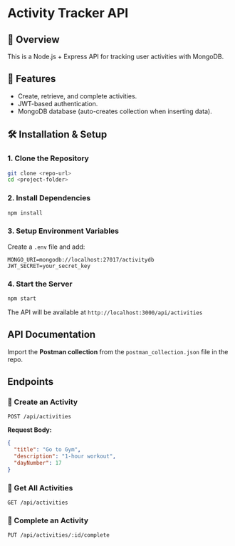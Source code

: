 # Activity Tracker API

## 📌 Overview
This is a Node.js + Express API for tracking user activities with MongoDB.

## 🚀 Features
- Create, retrieve, and complete activities.
- JWT-based authentication.
- MongoDB database (auto-creates collection when inserting data).

## 🛠️ Installation & Setup
### **1. Clone the Repository**
```sh
git clone <repo-url>
cd <project-folder>
```

### **2. Install Dependencies**
```sh
npm install
```

### **3. Setup Environment Variables**
Create a `.env` file and add:
```env
MONGO_URI=mongodb://localhost:27017/activitydb
JWT_SECRET=your_secret_key
```

### **4. Start the Server**
```sh
npm start
```
The API will be available at `http://localhost:3000/api/activities`

##  API Documentation
Import the **Postman collection** from the `postman_collection.json` file in the repo.

##  Endpoints
### 🔹 Create an Activity
```
POST /api/activities
```
**Request Body:**
```json
{
  "title": "Go to Gym",
  "description": "1-hour workout",
  "dayNumber": 17
}
```

### 🔹 Get All Activities
```
GET /api/activities
```

### 🔹 Complete an Activity
```
PUT /api/activities/:id/complete
```

